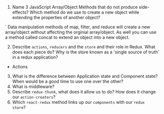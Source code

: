 1.  Name 3 JavaScript Array/Object Methods that do not produce side-effects? Which method do we use to create a new object while extending the properties of another object?

` Data manipulation methods of map, filter, and reduce will create a new array/object without affecting the orginial array/object. As well you can use a method called concat to extend an object into a new object.

2.  Describe `actions`, `reducers` and the `store` and their role in Redux. What does each piece do? Why is the store known as a 'single source of truth' in a redux application?

- Actions 
3.  What is the difference between Application state and Component state? When would be a good time to use one over the other?
4.  What is middleware?
5.  Describe `redux-thunk`, what does it allow us to do? How does it change our `action-creators`?
6.  Which `react-redux` method links up our `components` with our `redux store`?

